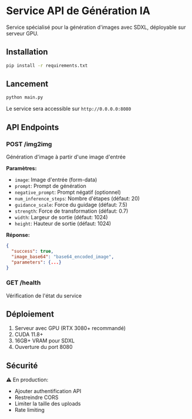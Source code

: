# Service API de Génération IA

Service spécialisé pour la génération d'images avec SDXL, déployable sur serveur GPU.

## Installation

```bash
pip install -r requirements.txt
```

## Lancement

```bash
python main.py
```

Le service sera accessible sur `http://0.0.0.0:8080`

## API Endpoints

### POST /img2img
Génération d'image à partir d'une image d'entrée

**Paramètres:**
- `image`: Image d'entrée (form-data)
- `prompt`: Prompt de génération
- `negative_prompt`: Prompt négatif (optionnel)
- `num_inference_steps`: Nombre d'étapes (défaut: 20)
- `guidance_scale`: Force du guidage (défaut: 7.5)
- `strength`: Force de transformation (défaut: 0.7)
- `width`: Largeur de sortie (défaut: 1024)
- `height`: Hauteur de sortie (défaut: 1024)

**Réponse:**
```json
{
  "success": true,
  "image_base64": "base64_encoded_image",
  "parameters": {...}
}
```

### GET /health
Vérification de l'état du service

## Déploiement

1. Serveur avec GPU (RTX 3080+ recommandé)
2. CUDA 11.8+
3. 16GB+ VRAM pour SDXL
4. Ouverture du port 8080

## Sécurité

⚠️ En production:
- Ajouter authentification API
- Restreindre CORS
- Limiter la taille des uploads
- Rate limiting
